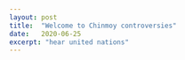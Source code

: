 ```yaml
---
layout: post
title:  "Welcome to Chinmoy controversies"
date:   2020-06-25
excerpt: "hear united nations"
---
```

